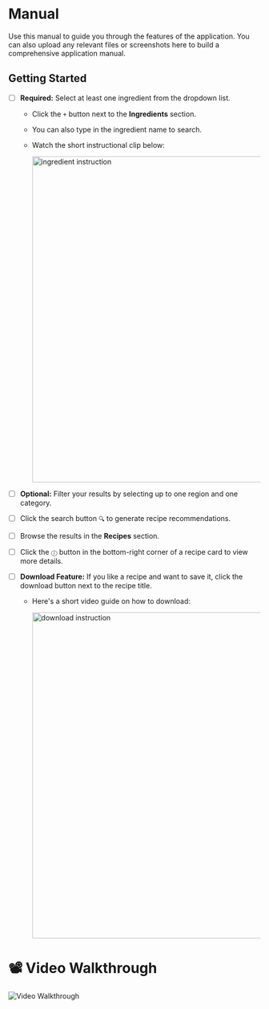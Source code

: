 # Manual

Use this manual to guide you through the features of the application. You can also upload any relevant files or screenshots here to build a comprehensive application manual.

## Getting Started

- [ ] **Required:** Select at least one ingredient from the dropdown list.
  - Click the `+` button next to the **Ingredients** section.
  - You can also type in the ingredient name to search.
  - Watch the short instructional clip below:

    <img src="../img/ingredient.mp4" alt="ingredient instruction" width="650" />



- [ ] **Optional:** Filter your results by selecting up to one region and one category.


- [ ] Click the search button `🔍` to generate recipe recommendations.


- [ ] Browse the results in the **Recipes** section.


- [ ] Click the `ⓘ` button in the bottom-right corner of a recipe card to view more details.


- [ ] **Download Feature:** If you like a recipe and want to save it, click the download button next to the recipe title.
  - Here's a short video guide on how to download:

    <img src="../img/download.mp4" alt="download instruction" width="650" />



# 📽️ Video Walkthrough
<img src="../img/foodwizard.mp4" alt="Video Walkthrough" />
